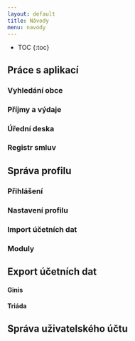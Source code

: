 ```yaml
---
layout: default
title: Návody
menu: navody
---
```



* TOC
{:toc}


## Práce s aplikací

### Vyhledání obce

### Příjmy a výdaje

### Úřední deska

### Registr smluv

## Správa profilu

### Přihlášení

### Nastavení profilu

### Import účetních dat

### Moduly

## Export účetních dat

#### Ginis

#### Triáda

## Správa uživatelského účtu